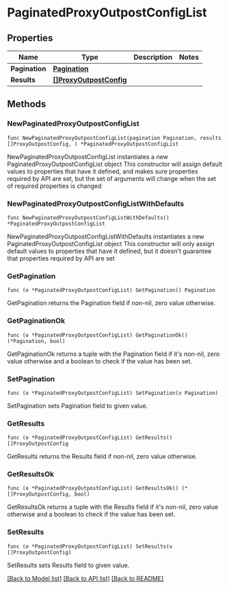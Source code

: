 # PaginatedProxyOutpostConfigList

## Properties

Name | Type | Description | Notes
------------ | ------------- | ------------- | -------------
**Pagination** | [**Pagination**](Pagination.md) |  | 
**Results** | [**[]ProxyOutpostConfig**](ProxyOutpostConfig.md) |  | 

## Methods

### NewPaginatedProxyOutpostConfigList

`func NewPaginatedProxyOutpostConfigList(pagination Pagination, results []ProxyOutpostConfig, ) *PaginatedProxyOutpostConfigList`

NewPaginatedProxyOutpostConfigList instantiates a new PaginatedProxyOutpostConfigList object
This constructor will assign default values to properties that have it defined,
and makes sure properties required by API are set, but the set of arguments
will change when the set of required properties is changed

### NewPaginatedProxyOutpostConfigListWithDefaults

`func NewPaginatedProxyOutpostConfigListWithDefaults() *PaginatedProxyOutpostConfigList`

NewPaginatedProxyOutpostConfigListWithDefaults instantiates a new PaginatedProxyOutpostConfigList object
This constructor will only assign default values to properties that have it defined,
but it doesn't guarantee that properties required by API are set

### GetPagination

`func (o *PaginatedProxyOutpostConfigList) GetPagination() Pagination`

GetPagination returns the Pagination field if non-nil, zero value otherwise.

### GetPaginationOk

`func (o *PaginatedProxyOutpostConfigList) GetPaginationOk() (*Pagination, bool)`

GetPaginationOk returns a tuple with the Pagination field if it's non-nil, zero value otherwise
and a boolean to check if the value has been set.

### SetPagination

`func (o *PaginatedProxyOutpostConfigList) SetPagination(v Pagination)`

SetPagination sets Pagination field to given value.


### GetResults

`func (o *PaginatedProxyOutpostConfigList) GetResults() []ProxyOutpostConfig`

GetResults returns the Results field if non-nil, zero value otherwise.

### GetResultsOk

`func (o *PaginatedProxyOutpostConfigList) GetResultsOk() (*[]ProxyOutpostConfig, bool)`

GetResultsOk returns a tuple with the Results field if it's non-nil, zero value otherwise
and a boolean to check if the value has been set.

### SetResults

`func (o *PaginatedProxyOutpostConfigList) SetResults(v []ProxyOutpostConfig)`

SetResults sets Results field to given value.



[[Back to Model list]](../README.md#documentation-for-models) [[Back to API list]](../README.md#documentation-for-api-endpoints) [[Back to README]](../README.md)


